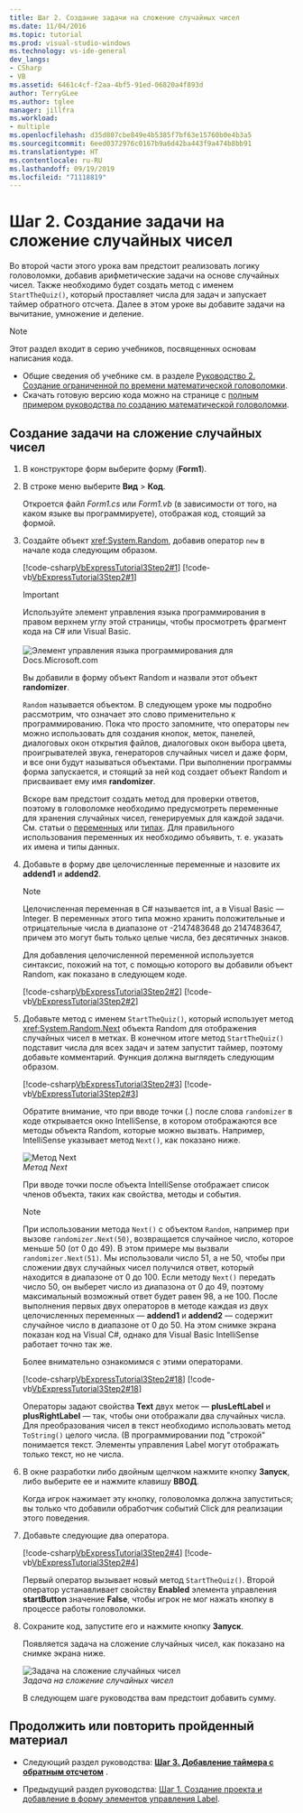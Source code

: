 ```yaml
---
title: Шаг 2. Создание задачи на сложение случайных чисел
ms.date: 11/04/2016
ms.topic: tutorial
ms.prod: visual-studio-windows
ms.technology: vs-ide-general
dev_langs:
- CSharp
- VB
ms.assetid: 6461c4cf-f2aa-4bf5-91ed-06820a4f893d
author: TerryGLee
ms.author: tglee
manager: jillfra
ms.workload:
- multiple
ms.openlocfilehash: d35d807cbe849e4b5385f7bf63e15760b0e4b3a5
ms.sourcegitcommit: 6eed0372976c0167b9a6d42ba443f9a474b8bb91
ms.translationtype: HT
ms.contentlocale: ru-RU
ms.lasthandoff: 09/19/2019
ms.locfileid: "71118819"
---
```

# <a name="step-2-create-a-random-addition-problem"></a>Шаг 2. Создание задачи на сложение случайных чисел

Во второй части этого урока вам предстоит реализовать логику головоломки, добавив арифметические задачи на основе случайных чисел. Также необходимо будет создать метод с именем `StartTheQuiz()`, который проставляет числа для задач и запускает таймер обратного отсчета. Далее в этом уроке вы добавите задачи на вычитание, умножение и деление.

> [!NOTE]
> Этот раздел входит в серию учебников, посвященных основам написания кода.
> - Общие сведения об учебнике см. в разделе [Руководство 2. Создание ограниченной по времени математической головоломки](../ide/tutorial-2-create-a-timed-math-quiz.md).
> - Скачать готовую версию кода можно на странице с [полным примером руководства по созданию математической головоломки](https://code.msdn.microsoft.com/Complete-Math-Quiz-8581813c).

## <a name="to-create-a-random-addition-problem"></a>Создание задачи на сложение случайных чисел

1. В конструкторе форм выберите форму (**Form1**).

2. В строке меню выберите **Вид** > **Код**.

     Откроется файл *Form1.cs* или *Form1.vb* (в зависимости от того, на каком языке вы программируете), отображая код, стоящий за формой.

3. Создайте объект <xref:System.Random>, добавив оператор `new` в начале кода следующим образом.

     [!code-csharp[VbExpressTutorial3Step2#1](../ide/codesnippet/CSharp/step-2-create-a-random-addition-problem_1.cs)]
     [!code-vb[VbExpressTutorial3Step2#1](../ide/codesnippet/VisualBasic/step-2-create-a-random-addition-problem_1.vb)]

   > [!IMPORTANT]
   > Используйте элемент управления языка программирования в правом верхнем углу этой страницы, чтобы просмотреть фрагмент кода на C# или Visual Basic.<br><br>![Элемент управления языка программирования для Docs.Microsoft.com](../ide/media/docs-programming-language-control.png)

     Вы добавили в форму объект Random и назвали этот объект **randomizer**.

     `Random` называется объектом. В следующем уроке мы подробно рассмотрим, что означает это слово применительно к программированию. Пока что просто запомните, что операторы `new` можно использовать для создания кнопок, меток, панелей, диалоговых окон открытия файлов, диалоговых окон выбора цвета, проигрывателей звука, генераторов случайных чисел и даже форм, и все они будут называться объектами. При выполнении программы форма запускается, и стоящий за ней код создает объект Random и присваивает ему имя **randomizer**.

     Вскоре вам предстоит создать метод для проверки ответов, поэтому в головоломке необходимо предусмотреть переменные для хранения случайных чисел, генерируемых для каждой задачи. См. статьи о [переменных](/dotnet/visual-basic/programming-guide/language-features/variables/index) или [типах](/dotnet/csharp/programming-guide/types/index). Для правильного использования переменных их необходимо объявить, т. е. указать их имена и типы данных.

4. Добавьте в форму две целочисленные переменные и назовите их **addend1** и **addend2**.

    > [!NOTE]
    > Целочисленная переменная в C# называется int, а в Visual Basic — Integer. В переменных этого типа можно хранить положительные и отрицательные числа в диапазоне от -2147483648 до 2147483647, причем это могут быть только целые числа, без десятичных знаков.

     Для добавления целочисленной переменной используется синтаксис, похожий на тот, с помощью которого вы добавили объект Random, как показано в следующем коде.

     [!code-csharp[VbExpressTutorial3Step2#2](../ide/codesnippet/CSharp/step-2-create-a-random-addition-problem_2.cs)]
     [!code-vb[VbExpressTutorial3Step2#2](../ide/codesnippet/VisualBasic/step-2-create-a-random-addition-problem_2.vb)]

5. Добавьте метод с именем `StartTheQuiz()`, который использует метод <xref:System.Random.Next> объекта Random для отображения случайных чисел в метках. В конечном итоге метод `StartTheQuiz()` подставит числа для всех задач и затем запустит таймер, поэтому добавьте комментарий. Функция должна выглядеть следующим образом.

     [!code-csharp[VbExpressTutorial3Step2#3](../ide/codesnippet/CSharp/step-2-create-a-random-addition-problem_3.cs)]
     [!code-vb[VbExpressTutorial3Step2#3](../ide/codesnippet/VisualBasic/step-2-create-a-random-addition-problem_3.vb)]

     Обратите внимание, что при вводе точки (.) после слова `randomizer` в коде открывается окно IntelliSense, в котором отображаются все методы объекта Random, которые можно вызвать. Например, IntelliSense указывает метод `Next()`, как показано ниже.

     ![Метод Next](../ide/media/express_randomwhite.png)<br/>
*Метод Next*

     При вводе точки после объекта IntelliSense отображает список членов объекта, таких как свойства, методы и события.

    > [!NOTE]
    > При использовании метода `Next()` с объектом `Random`, например при вызове `randomizer.Next(50)`, возвращается случайное число, которое меньше 50 (от 0 до 49). В этом примере мы вызвали `randomizer.Next(51)`. Мы использовали число 51, а не 50, чтобы при сложении двух случайных чисел получился ответ, который находится в диапазоне от 0 до 100. Если методу `Next()` передать число 50, он выберет число из диапазона от 0 до 49, поэтому максимальный возможный ответ будет равен 98, а не 100. После выполнения первых двух операторов в методе каждая из двух целочисленных переменных — **addend1** и **addend2** — содержит случайное число в диапазоне от 0 до 50. На этом снимке экрана показан код на Visual C#, однако для Visual Basic IntelliSense работает точно так же.

     Более внимательно ознакомимся с этими операторами.

     [!code-csharp[VbExpressTutorial3Step2#18](../ide/codesnippet/CSharp/step-2-create-a-random-addition-problem_4.cs)]
     [!code-vb[VbExpressTutorial3Step2#18](../ide/codesnippet/VisualBasic/step-2-create-a-random-addition-problem_4.vb)]

     Операторы задают свойства **Text** двух меток — **plusLeftLabel** и **plusRightLabel** — так, чтобы они отображали два случайных числа. Для преобразования чисел в текст необходимо использовать метод `ToString()` целого числа. (В программировании под "строкой" понимается текст. Элементы управления Label могут отображать только текст, но не числа.

6. В окне разработки либо двойным щелчком нажмите кнопку **Запуск**, либо выберите ее и нажмите клавишу **ВВОД**.

     Когда игрок нажимает эту кнопку, головоломка должна запуститься; вы только что добавили обработчик событий Click для реализации этого поведения.

7. Добавьте следующие два оператора.

     [!code-csharp[VbExpressTutorial3Step2#4](../ide/codesnippet/CSharp/step-2-create-a-random-addition-problem_5.cs)]
     [!code-vb[VbExpressTutorial3Step2#4](../ide/codesnippet/VisualBasic/step-2-create-a-random-addition-problem_5.vb)]

     Первый оператор вызывает новый метод `StartTheQuiz()`. Второй оператор устанавливает свойству **Enabled** элемента управления **startButton** значение **False**, чтобы игрок не мог нажать кнопку в процессе работы головоломки.

8. Сохраните код, запустите его и нажмите кнопку **Запуск**.

     Появляется задача на сложение случайных чисел, как показано на снимке экрана ниже.

     ![Задача на сложение случайных чисел](../ide/media/express_additionproblem.png)<br/>
*Задача на сложение случайных чисел*

     В следующем шаге руководства вам предстоит добавить сумму.

## <a name="to-continue-or-review"></a>Продолжить или повторить пройденный материал

- Следующий раздел руководства: **[Шаг 3. Добавление таймера с обратным отсчетом](../ide/step-3-add-a-countdown-timer.md)** .

- Предыдущий раздел руководства: [Шаг 1. Создание проекта и добавление в форму элементов управления Label](../ide/step-1-create-a-project-and-add-labels-to-your-form.md).

